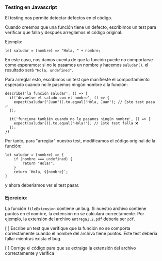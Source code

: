 ### Testing en Javascript

El testing nos permite detectar defectos en el código.

Cuando creemos que una función tiene un defecto, escribimos un test para verificar que falla y después arreglamos el código original.

Ejemplo:

```
let saludar = (nombre) => "Hola, " + nombre;
```

En este caso, nos damos cuenta de que la función puede no comportarse como esperamos: si no le pasamos un nombre y hacemos `saludar()`, el resultado será `"Hola, undefined"`.

Para arreglar esto, escribimos un test que manifieste el comportamiento esperado cuando no le pasemos ningún nombre a la función: 


```
describe('la función saludar', () => {
  it('devuelve el saludo con el nombre', () => {
    expect(saludar("Juan")).to.equal("Hola, Juan"); // Este test pasa ✅
  });

  it('funciona también cuando no le pasamos ningún nombre', () => {
    expect(saludar()).to.equal("Hola!"); // Este test falla ❌
  });
})
```

Por tanto, para "arreglar" nuestro test, modificamos el código original de la función:

```
let saludar = (nombre) => {
    if (nombre === undefined) {
        return "Hola!";
    }
    return `Hola, ${nombre}`;
}
```

y ahora deberíamos ver el test pasar.


### Ejercicio: 

La función `fileExtension` contiene un bug. Si nuestro archivo contiene puntos en el nombre, la extensión no se calculará correctamente. Por ejemplo, la extensión del archivo `entrega1.2.pdf` debería ser `pdf`.

[ ] Escribe un test que verifique que la función no se comporta correctamente cuando el nombre del archivo tiene puntos. Este test debería fallar mientras exista el bug.

[ ] Corrige el código para que se extraiga la extensión del archivo correctamente y verifica


